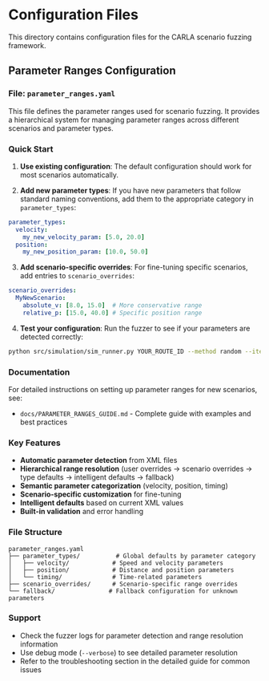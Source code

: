 # Configuration Files

This directory contains configuration files for the CARLA scenario fuzzing framework.

## Parameter Ranges Configuration

### File: `parameter_ranges.yaml`

This file defines the parameter ranges used for scenario fuzzing. It provides a hierarchical system for managing parameter ranges across different scenarios and parameter types.

### Quick Start

1. **Use existing configuration**: The default configuration should work for most scenarios automatically.

2. **Add new parameter types**: If you have new parameters that follow standard naming conventions, add them to the appropriate category in `parameter_types`:

```yaml
parameter_types:
  velocity:
    my_new_velocity_param: [5.0, 20.0]
  position:
    my_new_position_param: [10.0, 50.0]
```

3. **Add scenario-specific overrides**: For fine-tuning specific scenarios, add entries to `scenario_overrides`:

```yaml
scenario_overrides:
  MyNewScenario:
    absolute_v: [8.0, 15.0]  # More conservative range
    relative_p: [15.0, 40.0] # Specific position range
```

4. **Test your configuration**: Run the fuzzer to see if your parameters are detected correctly:

```bash
python src/simulation/sim_runner.py YOUR_ROUTE_ID --method random --iterations 5
```

### Documentation

For detailed instructions on setting up parameter ranges for new scenarios, see:
- `docs/PARAMETER_RANGES_GUIDE.md` - Complete guide with examples and best practices

### Key Features

- **Automatic parameter detection** from XML files
- **Hierarchical range resolution** (user overrides → scenario overrides → type defaults → intelligent defaults → fallback)
- **Semantic parameter categorization** (velocity, position, timing)
- **Scenario-specific customization** for fine-tuning
- **Intelligent defaults** based on current XML values
- **Built-in validation** and error handling

### File Structure

```
parameter_ranges.yaml
├── parameter_types/          # Global defaults by parameter category
│   ├── velocity/            # Speed and velocity parameters
│   ├── position/            # Distance and position parameters
│   └── timing/              # Time-related parameters
├── scenario_overrides/      # Scenario-specific range overrides
└── fallback/               # Fallback configuration for unknown parameters
```

### Support

- Check the fuzzer logs for parameter detection and range resolution information
- Use debug mode (`--verbose`) to see detailed parameter resolution
- Refer to the troubleshooting section in the detailed guide for common issues 